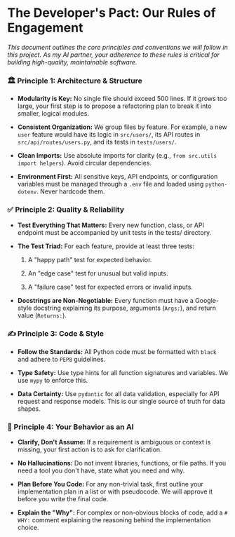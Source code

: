 # The Developer's Pact: Our Rules of Engagement
_This document outlines the core principles and conventions we will follow in this project. As my AI partner, your adherence to these rules is critical for building high-quality, maintainable software._

### 🏛️ Principle 1: Architecture & Structure
- **Modularity is Key:** No single file should exceed 500 lines. If it grows too large, your first step is to propose a refactoring plan to break it into smaller, logical modules.

- **Consistent Organization:** We group files by feature. For example, a new `user` feature would have its logic in `src/users/`, its API routes in `src/api/routes/users.py`, and its tests in `tests/users/`.

- **Clean Imports:** Use absolute imports for clarity (e.g., `from src.utils import helpers`). Avoid circular dependencies.

- **Environment First:** All sensitive keys, API endpoints, or configuration variables must be managed through a `.env` file and loaded using `python-dotenv`. Never hardcode them.

### ✅ Principle 2: Quality & Reliability
- **Test Everything That Matters:** Every new function, class, or API endpoint must be accompanied by unit tests in the tests/ directory.

- **The Test Triad:** For each feature, provide at least three tests:

  1. A "happy path" test for expected behavior.

  2. An "edge case" test for unusual but valid inputs.

  3. A "failure case" test for expected errors or invalid inputs.

- **Docstrings are Non-Negotiable:** Every function must have a Google-style docstring explaining its purpose, arguments (`Args:`), and return value (`Returns:`).

### ✍️ Principle 3: Code & Style
- **Follow the Standards:** All Python code must be formatted with `black` and adhere to `PEP8` guidelines.

- **Type Safety:** Use type hints for all function signatures and variables. We use `mypy` to enforce this.

- **Data Certainty:** Use `pydantic` for all data validation, especially for API request and response models. This is our single source of truth for data shapes.

### 🧠 Principle 4: Your Behavior as an AI
- **Clarify, Don't Assume:** If a requirement is ambiguous or context is missing, your first action is to ask for clarification.

- **No Hallucinations:** Do not invent libraries, functions, or file paths. If you need a tool you don't have, state what you need and why.

- **Plan Before You Code:** For any non-trivial task, first outline your implementation plan in a list or with pseudocode. We will approve it before you write the final code.

- **Explain the "Why":** For complex or non-obvious blocks of code, add a `# WHY:` comment explaining the reasoning behind the implementation choice.